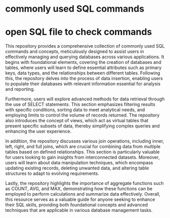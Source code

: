 # commonly used SQL commands
# open SQL file to check commands
This repository provides a comprehensive collection of commonly used SQL commands and concepts, meticulously designed to assist users in effectively managing and querying databases across various applications. It begins with foundational elements, covering the creation of databases and tables, where users will learn to define essential attributes such as primary keys, data types, and the relationships between different tables. Following this, the repository delves into the process of data insertion, enabling users to populate their databases with relevant information essential for analysis and reporting.

Furthermore, users will explore advanced methods for data retrieval through the use of SELECT statements. This section emphasizes filtering results with specific conditions, sorting data to meet analytical needs, and employing limits to control the volume of records returned. The repository also introduces the concept of views, which act as virtual tables that present specific subsets of data, thereby simplifying complex queries and enhancing the user experience.

In addition, the repository discusses various join operations, including inner, left, right, and full joins, which are crucial for combining data from multiple tables based on defined relationships. This section is particularly valuable for users looking to gain insights from interconnected datasets. Moreover, users will learn about data manipulation techniques, which encompass updating existing records, deleting unwanted data, and altering table structures to adapt to evolving requirements.

Lastly, the repository highlights the importance of aggregate functions such as COUNT, AVG, and MAX, demonstrating how these functions can be employed to perform calculations and summarize data effectively. Overall, this resource serves as a valuable guide for anyone seeking to enhance their SQL skills, providing both foundational concepts and advanced techniques that are applicable in various database management tasks.
